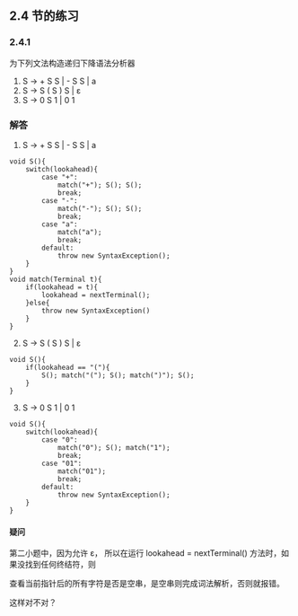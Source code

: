 ## 2.4 节的练习

### 2.4.1

为下列文法构造递归下降语法分析器

1. S -> + S S | - S S | a
2. S -> S ( S ) S | ε
3. S -> 0 S 1 | 0 1

### 解答

1. S -> + S S | - S S | a

```
void S(){
    switch(lookahead){
        case "+":
            match("+"); S(); S();
            break;
        case "-":
            match("-"); S(); S();
            break;
        case "a":
            match("a");
            break;
        default:
            throw new SyntaxException();
    }
}
void match(Terminal t){
    if(lookahead = t){
        lookahead = nextTerminal();
    }else{
        throw new SyntaxException()
    }
}
```

2. S -> S ( S ) S | ε

```
void S(){
    if(lookahead == "("){
        S(); match("("); S(); match(")"); S();
    }
}
```

3. S -> 0 S 1 | 0 1

```
void S(){
    switch(lookahead){
        case "0":
            match("0"); S(); match("1");
            break;
        case "01":
            match("01");
            break;
        default:
            throw new SyntaxException();
    }
}
```

#### 疑问

第二小题中，因为允许 ε， 所以在运行 lookahead = nextTerminal() 方法时，如果没找到任何终结符，则

查看当前指针后的所有字符是否是空串，是空串则完成词法解析，否则就报错。

这样对不对？